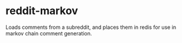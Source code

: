 # reddit-markov
Loads comments from a subreddit, and places them in redis for use in markov chain comment generation.

